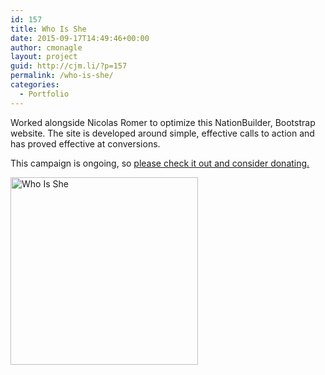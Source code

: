 ```yaml
---
id: 157
title: Who Is She
date: 2015-09-17T14:49:46+00:00
author: cmonagle
layout: project
guid: http://cjm.li/?p=157
permalink: /who-is-she/
categories:
  - Portfolio
---
```

Worked alongside Nicolas Romer to optimize this NationBuilder, Bootstrap website. The site is developed around simple, effective calls to action and has proved effective at conversions.

This campaign is ongoing, so <a href="http://whoisshe.ca" target="_blank">please check it out and consider donating.</a>

[<img class="aligncenter size-medium wp-image-158" src="http://cjm.li/wp-content/uploads/2015/09/whoisshe-300x300.jpg" alt="Who Is She" width="300" height="300" srcset="http://gator2001.hostgator.com/~cmonagl/blog/wp-content/uploads/2015/09/whoisshe-150x150.jpg 150w, http://gator2001.hostgator.com/~cmonagl/blog/wp-content/uploads/2015/09/whoisshe-300x300.jpg 300w, http://gator2001.hostgator.com/~cmonagl/blog/wp-content/uploads/2015/09/whoisshe.jpg 700w" sizes="(max-width: 300px) 100vw, 300px" />](http://cjm.li/wp-content/uploads/2015/09/whoisshe.jpg)
